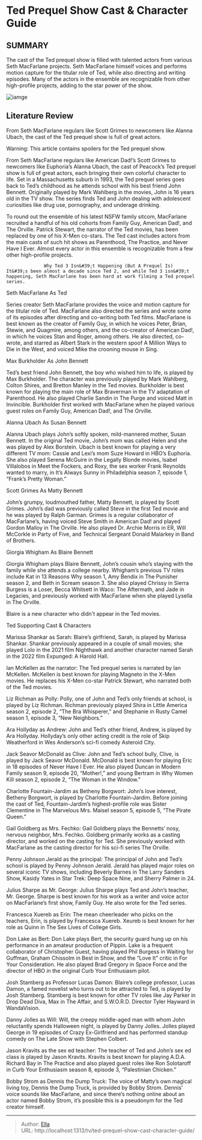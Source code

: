 # Ted Prequel Show Cast &amp; Character Guide


## SUMMARY 



  The cast of the Ted prequel show is filled with talented actors from various Seth MacFarlane projects.   Seth MacFarlane himself voices and performs motion capture for the titular role of Ted, while also directing and writing episodes.   Many of the actors in the ensemble are recognizable from other high-profile projects, adding to the star power of the show.  

![iamge](https://static1.srcdn.com/wordpress/wp-content/uploads/2024/01/ted-and-john-sit-in-the-principal-s-office-in-ted.jpg)

## Literature Review
From Seth MacFarlane regulars like Scott Grimes to newcomers like Alanna Ubach, the cast of the Ted prequel show is full of great actors.




Warning: This article contains spoilers for the Ted prequel show.




From Seth MacFarlane regulars like American Dad!’s Scott Grimes to newcomers like Euphoria’s Alanna Ubach, the cast of Peacock’s Ted prequel show is full of great actors, each bringing their own colorful character to life. Set in a Massachusetts suburb in 1993, the Ted prequel series goes back to Ted’s childhood as he attends school with his best friend John Bennett. Originally played by Mark Wahlberg in the movies, John is 16 years old in the TV show. The series finds Ted and John dealing with adolescent curiosities like drug use, pornography, and underage drinking.

To round out the ensemble of his latest NSFW family sitcom, MacFarlane recruited a handful of his old cohorts from Family Guy, American Dad!, and The Orville. Patrick Stewart, the narrator of the Ted movies, has been replaced by one of his X-Men co-stars. The Ted cast includes actors from the main casts of such hit shows as Parenthood, The Practice, and Never Have I Ever. Almost every actor in this ensemble is recognizable from a few other high-profile projects.




                  Why Ted 3 Isn&#39;t Happening (But A Prequel Is)   It&#39;s been almost a decade since Ted 2, and while Ted 3 isn&#39;t happening, Seth MacFarlane has been hard at work filming a Ted prequel series.    


 Seth MacFarlane As Ted 
         

Series creator Seth MacFarlane provides the voice and motion capture for the titular role of Ted. MacFarlane also directed the series and wrote some of its episodes after directing and co-writing both Ted films. MacFarlane is best known as the creator of Family Guy, in which he voices Peter, Brian, Stewie, and Quagmire, among others, and the co-creator of American Dad!, in which he voices Stan and Roger, among others. He also directed, co-wrote, and starred as Albert Stark in the western spoof A Million Ways to Die in the West, and voiced Mike the crooning mouse in Sing.






 Max Burkholder As John Bennett 
          

Ted’s best friend John Bennett, the boy who wished him to life, is played by Max Burkholder. The character was previously played by Mark Wahlberg, Colton Shires, and Bretton Manley in the Ted movies. Burkholder is best known for playing the main role of Max Braverman in the TV adaptation of Parenthood. He also played Charlie Sandin in The Purge and voiced Matt in Invincible. Burkholder first worked with MacFarlane when he played various guest roles on Family Guy, American Dad!, and The Orville.



 Alanna Ubach As Susan Bennett 
          

Alanna Ubach plays John’s softly spoken, mild-mannered mother, Susan Bennett. In the original Ted movie, John’s mom was called Helen and she was played by Alex Borstein. Ubach is best known for playing a very different TV mom: Cassie and Lexi’s mom Suze Howard in HBO’s Euphoria. She also played Serena McGuire in the Legally Blonde movies, Isabel Villalobos in Meet the Fockers, and Roxy, the sex worker Frank Reynolds wanted to marry, in It’s Always Sunny in Philadelphia season 7, episode 1, “Frank’s Pretty Woman.”






 Scott Grimes As Matty Bennett 
          

John’s grumpy, loudmouthed father, Matty Bennett, is played by Scott Grimes. John’s dad was previously called Steve in the first Ted movie and he was played by Ralph Garman. Grimes is a regular collaborator of MacFarlane’s, having voiced Steve Smith in American Dad! and played Gordon Malloy in The Orville. He also played Dr. Archie Morris in ER, Will McCorkle in Party of Five, and Technical Sergeant Donald Malarkey in Band of Brothers.



 Giorgia Whigham As Blaire Bennett 
          

Giorgia Whigham plays Blaire Bennett, John’s cousin who’s staying with the family while she attends a college nearby. Whigham’s previous TV roles include Kat in 13 Reasons Why season 1, Amy Bendix in The Punisher season 2, and Beth in Scream season 3. She also played Chrissy in Sierra Burgess is a Loser, Becca Whitsett in Waco: The Aftermath, and Jade in Legacies, and previously worked with MacFarlane when she played Lysella in The Orville.






Blaire is a new character who didn&#39;t appear in the Ted movies.






 Ted Supporting Cast &amp; Characters 
          

Marissa Shankar as Sarah: Blaire’s girlfriend, Sarah, is played by Marissa Shankar. Shankar previously appeared in a couple of small movies; she played Lolo in the 2021 film Nighthawk and another character named Sarah in the 2022 film Expunged: A Harold Hall.

Ian McKellen as the narrator: The Ted prequel series is narrated by Ian McKellen. McKellen is best known for playing Magneto in the X-Men movies. He replaces his X-Men co-star Patrick Stewart, who narrated both of the Ted movies.

Liz Richman as Polly: Polly, one of John and Ted’s only friends at school, is played by Liz Richman. Richman previously played Shira in Little America season 2, episode 2, “The Bra Whisperer,” and Stephanie in Rusty Camel season 1, episode 3, “New Neighbors.”




Ara Hollyday as Andrew: John and Ted’s other friend, Andrew, is played by Ara Hollyday. Hollyday’s only other acting credit is the role of Skip Weatherford in Wes Anderson’s sci-fi comedy Asteroid City.

Jack Seavor McDonald as Clive: John and Ted’s school bully, Clive, is played by Jack Seavor McDonald. McDonald is best known for playing Eric in 18 episodes of Never Have I Ever. He also played Duncan in Modern Family season 9, episode 20, “Mother!,” and young Bertram in Why Women Kill season 2, episode 2, “The Woman in the Window.”

Charlotte Fountain-Jardim as Betheny Borgwort: John’s love interest, Betheny Borgwort, is played by Charlotte Fountain-Jardim. Before joining the cast of Ted, Fountain-Jardim’s highest-profile role was Sister Clementine in The Marvelous Mrs. Maisel season 5, episode 5, “The Pirate Queen.”

Gail Goldberg as Mrs. Fechko: Gail Goldberg plays the Bennetts’ nosy, nervous neighbor, Mrs. Fechko. Goldberg primarily works as a casting director, and worked on the casting for Ted. She previously worked with MacFarlane as the casting director for his sci-fi series The Orville.




Penny Johnson Jerald as the principal: The principal of John and Ted’s school is played by Penny Johnson Jerald. Jerald has played major roles on several iconic TV shows, including Beverly Barnes in The Larry Sanders Show, Kasidy Yates in Star Trek: Deep Space Nine, and Sherry Palmer in 24.

Julius Sharpe as Mr. George: Julius Sharpe plays Ted and John’s teacher, Mr. George. Sharpe is best known for his work as a writer and voice actor on MacFarlane’s first show, Family Guy. He also wrote for the Ted series.

Francesca Xuereb as Erin: The mean cheerleader who picks on the teachers, Erin, is played by Francesca Xuereb. Xeureb is best known for her role as Quinn in The Sex Lives of College Girls.

Don Lake as Bert: Don Lake plays Bert, the security guard hung up on his performance in an amateur production of Pippin. Lake is a frequent collaborator of Christopher Guest, having played Phil Burgess in Waiting for Guffman, Graham Chissolm in Best in Show, and the “Love It” critic in For Your Consideration. He also played Brad Gregory in Space Force and the director of HBO in the original Curb Your Enthusiasm pilot.




Josh Stamberg as Professor Lucas Damon: Blaire’s college professor, Lucas Damon, a famed novelist who turns out to be attracted to Ted, is played by Josh Stamberg. Stamberg is best known for other TV roles like Jay Parker in Drop Dead Diva, Max in The Affair, and S.W.O.R.D. Director Tyler Hayward in WandaVision.

Danny Jolles as Will: Will, the creepy middle-aged man with whom John reluctantly spends Halloween night, is played by Danny Jolles. Jolles played George in 19 episodes of Crazy Ex-Girlfriend and has performed standup comedy on The Late Show with Stephen Colbert.

Jason Kravits as the sex ed teacher: The teacher of Ted and John’s sex ed class is played by Jason Kravits. Kravits is best known for playing A.D.A. Richard Bay in The Practice and also played guest roles like Ron Solotaroff in Curb Your Enthusiasm season 8, episode 3, “Palestinian Chicken.”

Bobby Strom as Dennis the Dump Truck: The voice of Matty’s own magical living toy, Dennis the Dump Truck, is provided by Bobby Strom. Dennis’ voice sounds like MacFarlane, and since there’s nothing online about an actor named Bobby Strom, it’s possible this is a pseudonym for the Ted creator himself.






---

> Author: [Ella](https://instagram.hk.cn/)  
> URL: http://localhost:1313/tv/ted-prequel-show-cast-character-guide/  


